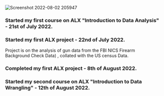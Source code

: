 ![Screenshot 2022-08-02 205947](https://user-images.githubusercontent.com/98137996/182647511-c2254f4a-21c4-45c2-8e92-f907644684b7.png)


### Started my first course on ALX "Introduction to Data Analysis" - 21st of July 2022.

### Started my first ALX project - 22nd of July 2022.
Project is on the analysis of gun data from the FBI NICS Firearm Background Check Data) , collated with the US census Data.
### Completed my first ALX project - 8th of August 2022.
### Started my second course on ALX "Introduction to Data Wrangling" - 12th of August 2022.
